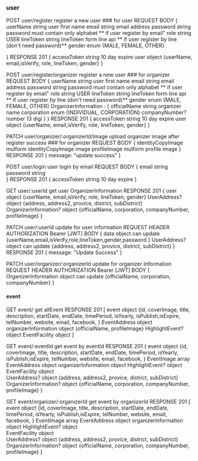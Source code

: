 
### user ### 


POST user/register   register a new user ### for user
REQUEST BODY
{
  userName          string    user first name
  email             string    email address
  password          string    password must contain only alphabet ** if user register by email"
  role              string    USER
  lineToken         string    lineToken form line api ** if user register by line (don't need password)**
  gender            enum      {MALE, FEMALE, OTHER}

}
RESPONSE
201
  {
    accessToken     string    10 day expire
    user            object    {userName, email,isVerify, role, lineToken, gender}
  }




POST user/register/organizer   register a new user ### for organizer
REQUEST BODY
{
  userName          string    user first name
  email             string    email address
  password          string    password must contain only alphabet ** if user register by email"
  role              string    USER
  lineToken         string    lineToken form line api ** if user register by line (don't need password)**
  gender            enum      {MALE, FEMALE, OTHER}
  OrganizerInformation : 
  {
    officialName    string    organizer name
    corporation     enum      {INDIVIDUAL, CORPORATION}
    companyNumber?  number    13 digi
  }
}
RESPONSE
201
    {
    accessToken     string    10 day expire
    user            object    {userName, email,isVerify, role, lineToken, gender}
    }

PATCH user/organizer/:organizerId/image   upload organizer image after register success ### for organizer
REQUEST BODY
{
  identityCopyImage        mulform    identityCopyImage image
  profileImage             mulform    profile image
}
RESPONSE
201
    {
    message: "update success"
    }



POST user/login                         user login by email
REQUEST BODY
{
    email                  string      
    password               string       
}
RESPONSE
201
    {
    accessToken     string    10 day expire
    }




GET user/:userId                          get user OrganizerInformation
RESPONSE
201
    {
    user                        object    {userName, email,isVerify, role, lineToken, gender} 
    UserAddress?                object    {address, address2, provice, district, subDistrict}
    OrganizerInformation?       object    {officialName, corporation, companyNumber, profileImage}
    }




PATCH user/:userId                         update for user information
REQUEST
HEADER
  AUTHORIZATION           Bearer [JWT]
BODY
{
    data                  object            can update {userName,email,isVerify,role,lineToken,gender,password }
    UserAddress?          object            can update {address, address2, provice, district, subDistrict}
}
RESPONSE
201
    {
    message: "Update Success"
    }



PATCH user/organizer/:organizerId                        update for organizer information
REQUEST
HEADER
  AUTHORIZATION           Bearer [JWT]
BODY
{
    OrganizerInformation       object    can update {officialName, corporation, companyNumber}
}




####  event  #####
GET event/                    get allEvent
RESPONSE
201
    [
      event                   object      {id, coverImage, title, description, startDate, endDate, timePeriod, isYearly, isPublish,isExpire, telNumber, website, email, facebook,   }
      EventAddress            object      
      organizerInformation    object      {officialName, profileImage}
      HighlightEvent?         object
      EventFacility           object
    ]

 


GET event/:eventId            get event by eventId
RESPONSE
201
    {
      event                   object    {id, coverImage, title, description, startDate, endDate, timePeriod, isYearly, isPublish,isExpire, telNumber, website, email, facebook,   }
      EventImage              array
      EventAddress            object
      organizerInformation    object
      HighlightEvent?         object    
      EventFacility           object    
      UserAddress?            object    {address, address2, provice, district, subDistrict}
      OrganizerInformation?   object    {officialName, corporation, companyNumber, profileImage}
    }


  GET event/organizer/:organizerId            get event by organizerId
RESPONSE
201
    [
      event                   object    {id, coverImage, title, description, startDate, endDate, timePeriod, isYearly, isPublish,isExpire, telNumber, website, email, facebook,   }
      EventImage              array
      EventAddress            object
      organizerInformation    object
      HighlightEvent?         object    
      EventFacility           object    
      UserAddress?            object    {address, address2, provice, district, subDistrict}
      OrganizerInformation?   object    {officialName, corporation, companyNumber, profileImage}
    ]


